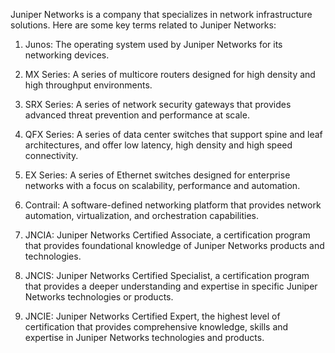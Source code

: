 Juniper Networks is a company that specializes in network infrastructure solutions. Here are some key terms related to Juniper Networks:

1. Junos: The operating system used by Juniper Networks for its networking devices.

2. MX Series: A series of multicore routers designed for high density and high throughput environments.

3. SRX Series: A series of network security gateways that provides advanced threat prevention and performance at scale.

4. QFX Series: A series of data center switches that support spine and leaf architectures, and offer low latency, high density and high speed connectivity.

5. EX Series: A series of Ethernet switches designed for enterprise networks with a focus on scalability, performance and automation.

6. Contrail: A software-defined networking platform that provides network automation, virtualization, and orchestration capabilities.

7. JNCIA: Juniper Networks Certified Associate, a certification program that provides foundational knowledge of Juniper Networks products and technologies.

8. JNCIS: Juniper Networks Certified Specialist, a certification program that provides a deeper understanding and expertise in specific Juniper Networks technologies or products.

9. JNCIE: Juniper Networks Certified Expert, the highest level of certification that provides comprehensive knowledge, skills and expertise in Juniper Networks technologies and products.
